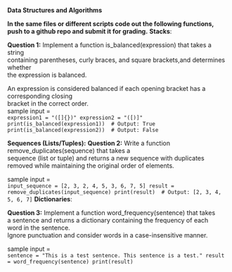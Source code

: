 **Data Structures and Algorithms**

**In the same files or different scripts code out the following functions,   
push to a github repo and submit it for grading.** 
**Stacks**:

**Question 1:** Implement a function is_balanced(expression) that takes a string   
containing parentheses, curly braces, and square brackets,and determines whether   
the expression is balanced.   
  
An expression is considered balanced if each opening bracket has a corresponding closing   
bracket in the correct order.   
sample input =   
 `expression1 = "([]{})"
expression2 = "([)]"
print(is_balanced(expression1))  # Output: True
print(is_balanced(expression2))  # Output: False`   
  
  
**Sequences (Lists/Tuples):** **Question 2:** Write a function remove_duplicates(sequence) that takes a   
sequence (list or tuple) and returns a new sequence with duplicates   
removed while maintaining the original order of elements.   
  
sample input =   
 `input_sequence = [2, 3, 2, 4, 5, 3, 6, 7, 5]
result = remove_duplicates(input_sequence)
print(result)  # Output: [2, 3, 4, 5, 6, 7]` **Dictionaries**:   
  
**Question 3:** Implement a function word_frequency(sentence) that takes   
a sentence and returns a dictionary containing the frequency of each   
word in the sentence.   
Ignore punctuation and consider words in a case-insensitive manner.   
  
sample input =   
`sentence = "This is a test sentence. This sentence is a test."
result = word_frequency(sentence)
print(result)`
